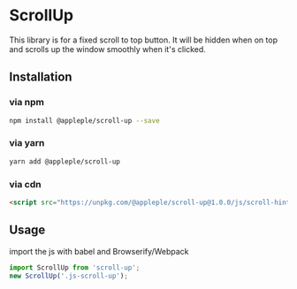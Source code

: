 # ScrollUp
This library is for a fixed scroll to top button.
It will be hidden when on top and scrolls up the window smoothly when it's clicked.

## Installation

### via npm

```sh
npm install @appleple/scroll-up --save
```

### via yarn

```sh
yarn add @appleple/scroll-up
```

### via cdn

```html
<script src="https://unpkg.com/@appleple/scroll-up@1.0.0/js/scroll-hint.js"></script>
```

## Usage

import the js with babel and Browserify/Webpack

```js
import ScrollUp from 'scroll-up';
new ScrollUp('.js-scroll-up');
```
